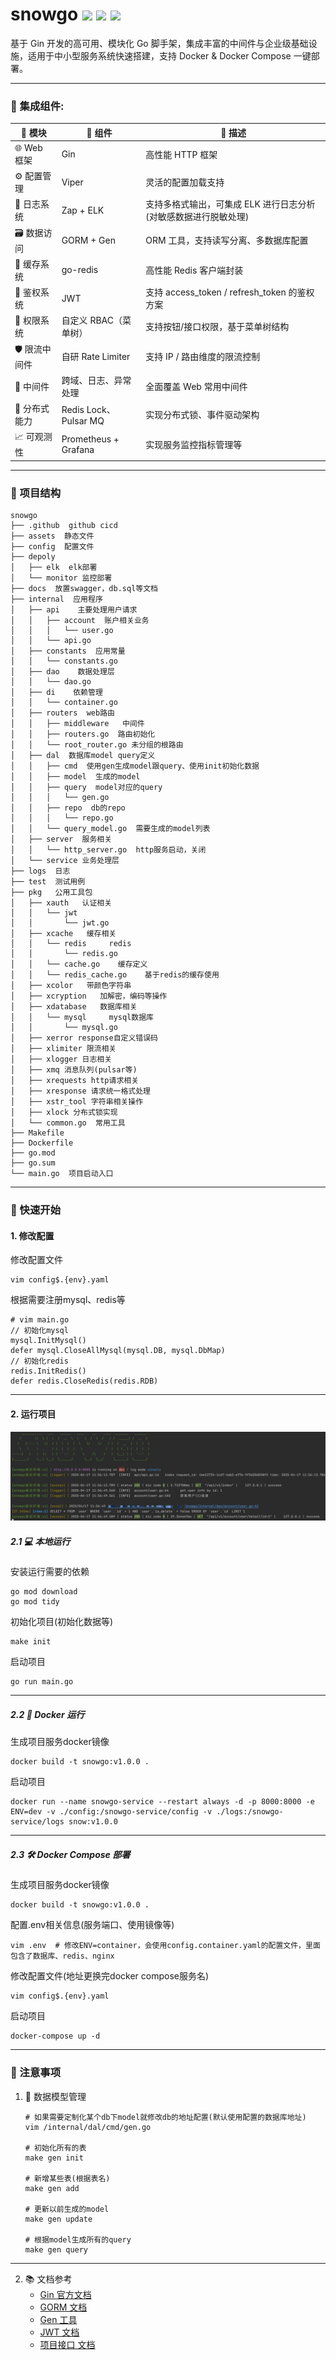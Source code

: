 # snowgo <img src="https://img.shields.io/badge/golang-1.23-blue"/> <img src="https://img.shields.io/badge/gin-1.10.0-green"/> <img src="https://img.shields.io/badge/gorm-1.25.12-red"/>
基于 Gin 开发的高可用、模块化 Go 脚手架，集成丰富的中间件与企业级基础设施，适用于中小型服务系统快速搭建，支持 Docker & Docker Compose 一键部署。

------------
### 🔌 集成组件:
| 🧩 模块        | 🔧 组件                 | 📝 描述                                 |
|--------------|-----------------------|---------------------------------------|
| 🌐 Web 框架      | Gin                   | 高性能 HTTP 框架                           |
| ⚙️ 配置管理     | Viper                 | 灵活的配置加载支持                             |
| 📜 日志系统     | Zap + ELK             | 支持多格式输出，可集成 ELK 进行日志分析(对敏感数据进行脱敏处理)   |
| 🗃️ 数据访问     | GORM + Gen            | ORM 工具，支持读写分离、多数据库配置                  |
| 🚀 缓存系统     | go-redis              | 高性能 Redis 客户端封装                       |
| 🔐 鉴权系统     | JWT                   | 支持 access_token / refresh_token 的鉴权方案 |
| 🛂 权限系统     | 自定义 RBAC（菜单树） | 支持按钮/接口权限，基于菜单树结构                     |
| 🛡️ 限流中间件   | 自研 Rate Limiter     | 支持 IP / 路由维度的限流控制                     |
| 🔗 中间件       | 跨域、日志、异常处理  | 全面覆盖 Web 常用中间件                        |
| 🧵 分布式能力   | Redis Lock、Pulsar MQ | 实现分布式锁、事件驱动架构                         |
| 📈 可观测性     | Prometheus + Grafana  | 实现服务监控指标管理等                           |

[//]: # (1. gin轻量级Web框架)

[//]: # (2. zap日志管理)

[//]: # (3. viper配置文件解析)

[//]: # (4. response统一结构返回，以及error code自定义)

[//]: # (5. gorm数据库组件，以及使用gen生成model以及query&#40;支持读写分离以及多数据库配置&#41;)

[//]: # (6. go-redis缓存组件)

[//]: # (7. jwt鉴权)

[//]: # (8. rate限流)

[//]: # (9. 访问日志、跨域、全局异常处理等中间件)

[//]: # (10. 基于redis等实现的分布式锁)

[//]: # (11. mq&#40;pulsar&#41;)

[//]: # (12. elk收集日志在kibana展示)

[//]: # (13. Prometheus+Grafana实现监控)

------------
### 🧬 项目结构
```
snowgo
├── .github  github cicd
├── assets  静态文件
├── config  配置文件
├── depoly
│   ├── elk  elk部署
│   └── monitor 监控部署
├── docs  放置swagger，db.sql等文档
├── internal  应用程序
│   ├── api    主要处理用户请求
│   │   ├── account  账户相关业务
│   │   │   └── user.go
│   │   └── api.go
│   ├── constants  应用常量
│   │   └── constants.go
│   ├── dao    数据处理层
│   │   └── dao.go
│   ├── di    依赖管理
│   │   └── container.go
│   ├── routers  web路由
│   │   ├── middleware   中间件
│   │   ├── routers.go  路由初始化
│   │   └── root_router.go 未分组的根路由
│   ├── dal  数据库model query定义
│   │   ├── cmd  使用gen生成model跟query、使用init初始化数据
│   │   ├── model  生成的model
│   │   ├── query  model对应的query
│   │   │   └── gen.go
│   │   ├── repo  db的repo
│   │   │   └── repo.go
│   │   └── query_model.go  需要生成的model列表
│   ├── server  服务相关
│   │   └── http_server.go  http服务启动，关闭
│   └── service 业务处理层
├── logs  日志
├── test  测试用例
├── pkg   公用工具包
│   ├── xauth   认证相关
│   │   └── jwt
│   │       └── jwt.go
│   ├── xcache   缓存相关
│   │   └── redis     redis
│   │       └── redis.go
│   │   └── cache.go    缓存定义
│   │   └── redis_cache.go    基于redis的缓存使用
│   ├── xcolor   带颜色字符串
│   ├── xcryption   加解密，编码等操作
│   ├── xdatabase   数据库相关
│   │   └── mysql     mysql数据库
│   │       └── mysql.go     
│   ├── xerror response自定义错误码  
│   ├── xlimiter 限流相关  
│   ├── xlogger 日志相关  
│   ├── xmq 消息队列(pulsar等)  
│   ├── xrequests http请求相关
│   ├── xresponse 请求统一格式处理
│   ├── xstr_tool 字符串相关操作
│   ├── xlock 分布式锁实现
│   └── common.go  常用工具
├── Makefile
├── Dockerfile
├── go.mod
├── go.sum
└── main.go  项目启动入口
```

------------
### 🚀 快速开始
#### 1. 修改配置
修改配置文件
```shell
vim config$.{env}.yaml
```
根据需要注册mysql、redis等
```
# vim main.go
// 初始化mysql
mysql.InitMysql()
defer mysql.CloseAllMysql(mysql.DB, mysql.DbMap)
// 初始化redis
redis.InitRedis()
defer redis.CloseRedis(redis.RDB)
```

------------
#### 2. 运行项目
![](/assets/images/run.png)
##### 2.1 💻 本地运行
安装运行需要的依赖
```shell
go mod download
go mod tidy
```
初始化项目(初始化数据等)
```shell
make init
```
启动项目
```shell
go run main.go
```

------------
##### 2.2 🐳 Docker 运行
生成项目服务docker镜像
```shell
docker build -t snowgo:v1.0.0 .
```
启动项目
```shell
docker run --name snowgo-service --restart always -d -p 8000:8000 -e ENV=dev -v ./config:/snowgo-service/config -v ./logs:/snowgo-service/logs snow:v1.0.0
```

------------
##### 2.3 🛠 Docker Compose 部署
生成项目服务docker镜像
```shell
docker build -t snowgo:v1.0.0 .
```
配置.env相关信息(服务端口、使用镜像等)
```shell
vim .env  # 修改ENV=container，会使用config.container.yaml的配置文件，里面包含了数据库、redis、nginx
```
修改配置文件(地址更换完docker compose服务名)
```shell
vim config$.{env}.yaml
```
启动项目
```shell
docker-compose up -d
```


------------
### 📢 注意事项
1. 🧱 数据模型管理
    ```
    # 如果需要定制化某个db下model就修改db的地址配置(默认使用配置的数据库地址)
    vim /internal/dal/cmd/gen.go
   
    # 初始化所有的表
    make gen init
   
    # 新增某些表(根据表名)
    make gen add
   
    # 更新以前生成的model
    make gen update
   
    # 根据model生成所有的query
    make gen query
    ```

------------
2. 📚 文档参考
   - [Gin 官方文档](https://gin-gonic.com/)
   - [GORM 文档](https://gorm.io/zh_CN/docs/)
   - [Gen 工具](https://gorm.io/zh_CN/gen/dao.html)
   - [JWT 文档](https://jwt.io/introduction/)
   - [项目接口 文档](https://apifox.com/apidoc/shared-becb3022-d340-491c-bdd7-1f4d4b84620f)
